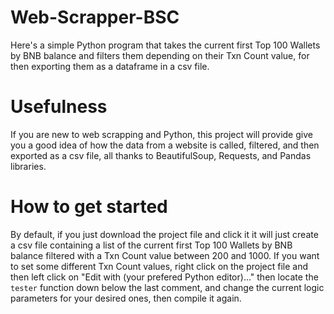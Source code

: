 # Web-Scrapper-BSC
Here's a simple Python program that takes the current first Top 100 Wallets by BNB balance and filters them depending on their Txn Count value, for then exporting them as a dataframe in a csv file.

# Usefulness 
If you are new to web scrapping and Python, this project will provide give you a good idea of how the data from a website is called, filtered, and then exported as a csv file, all thanks to BeautifulSoup, Requests, and Pandas libraries.

# How to get started
By default, if you just download the project file and click it it will just create a csv file containing a list of the current first Top 100 Wallets by BNB balance filtered with a Txn Count value between 200 and 1000. If you want to set some different Txn Count values, right click on the project file and then left click on "Edit with (your prefered Python editor)..." then locate the `tester` function down below the last comment, and change the current logic parameters for your desired ones, then compile it again. 

